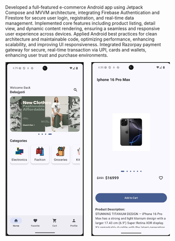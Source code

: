 Developed a full-featured e-commerce Android app using Jetpack Compose and MVVM architecture, integrating Firebase Authentication and Firestore for secure user login, registration, and real-time data management.
Implemented core features including product listing, detail view, and dynamic content rendering, ensuring a seamless and responsive user experience across devices.
Applied Android best practices for clean architecture and maintainable code, optimizing performance, enhancing scalability, and improving UI responsiveness.
Integrated Razorpay payment gateway for secure, real-time transaction via UPI, cards and wallets, enhancing user trust and purchase environments.


<div style="display: flex; gap: 25px;">
  <img src="https://github.com/Deysdeveloper/EasyShop/blob/master/WhatsApp%20Image%20Aug%202%202025%20(2).jpeg?raw=true" width="250"/>
  <img src="https://github.com/Deysdeveloper/EasyShop/blob/master/WhatsApp%20Image%20Aug%202%202025%20(3).jpeg?raw=true" width="250"/>
</div>





